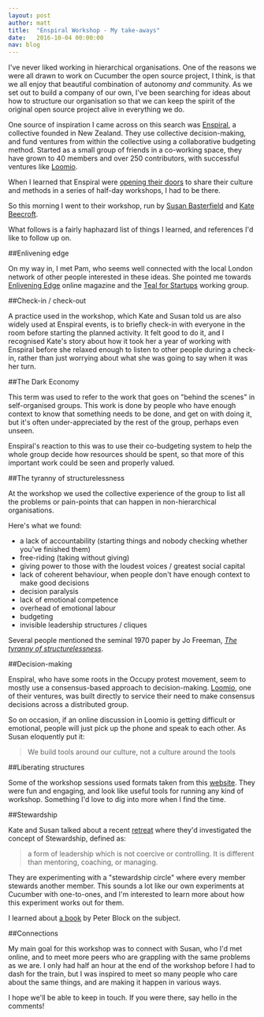 ```yaml
---
layout: post
author: matt
title:  "Enspiral Workshop - My take-aways"
date:   2016-10-04 00:00:00
nav: blog
---
```


I've never liked working in hierarchical organisations. One of the reasons we were all drawn to work on Cucumber the open source project, I think, is that we all enjoy that beautiful combination of autonomy _and_ community. As we set out to build a company of our own, I've been searching for ideas about how to structure our organisation so that we can keep the spirit of the original open source project alive in everything we do.

One source of inspiration I came across on this search was [Enspiral](http://enspiral.com/), a collective founded in New Zealand. They use collective decision-making, and fund ventures from within the collective using a collaborative budgeting method. Started as a small group of friends in a co-working space, they have grown to 40 members and over 250 contributors, with successful ventures like [Loomio](https://www.loomio.org/).

When I learned that Enspiral were [opening their doors](http://open.enspiral.com/) to share their culture and methods in a series of half-day workshops, I had to be there.

So this morning I went to their workshop, run by [Susan Basterfield](https://medium.com/@opentogrow) and [Kate Beecroft](https://medium.com/@katebeecroft).

What follows is a fairly haphazard list of things I learned, and references I'd like to follow up on.

##Enlivening edge

On my way in, I met Pam, who seems well connected with the local London network of other people interested in these ideas. She pointed me towards [Enlivening Edge](http://www.enliveningedge.org/) online magazine and the [Teal for Startups](https://tealstartup.wordpress.com/) working group.

##Check-in / check-out

A practice used in the workshop, which Kate and Susan told us are also widely used at Enspiral events, is to briefly check-in with everyone in the room before starting the planned activity. It felt good to do it, and I recognised Kate's story about how it took her a year of working with Enspiral before she relaxed enough to listen to other people during a check-in, rather than just worrying about what she was going to say when it was her turn.

##The Dark Economy

This term was used to refer to the work that goes on "behind the scenes" in self-organised groups. This work is done by people who have enough context to know that something needs to be done, and get on with doing it, but it's often under-appreciated by the rest of the group, perhaps even unseen.

Enspiral's reaction to this was to use their co-budgeting system to help the whole group decide how resources should be spent, so that more of this important work could be seen and properly valued.

##The tyranny of structurelessness

At the workshop we used the collective experience of the group to list all the problems or pain-points that can happen in non-hierarchical organisations.

Here's what we found:

- a lack of accountability (starting things and nobody checking whether you've finished them)
- free-riding (taking without giving)
- giving power to those with the loudest voices / greatest social capital
- lack of coherent behaviour, when people don't have enough context to make good decisions
- decision paralysis
- lack of emotional competence
- overhead of emotional labour
- budgeting
- invisible leadership structures / cliques

Several people mentioned the seminal 1970 paper by Jo Freeman, _[The tyranny of structurelessness](http://struggle.ws/pdfs/tyranny.pdf)_.

##Decision-making

Enspiral, who have some roots in the Occupy protest movement, seem to mostly use a consensus-based approach to decision-making. [Loomio](https://www.loomio.org/), one of their ventures, was built directly to service their need to make consensus decisions across a distributed group.

So on occasion, if an online discussion in Loomio is getting difficult or emotional, people will just pick up the phone and speak to each other. As Susan eloquently put it:

> We build tools around our culture, not a culture around the tools

##Liberating structures

Some of the workshop sessions used formats taken from this [website](http://www.liberatingstructures.com/). They were fun and engaging, and look like useful tools for running any kind of workshop. Something I'd love to dig into more when I find the time.

##Stewardship

Kate and Susan talked about a recent [retreat](https://medium.com/enspiral-tales/stewardship-at-enspiral-f73baabc5c32#.mjr57tmrt) where they'd investigated the concept of Stewardship, defined as:

>  a form of leadership which is not coercive or controlling. It is different than mentoring, coaching, or managing.

They are experimenting with a "stewardship circle" where every member stewards another member. This sounds a lot like our own experiments at Cucumber with one-to-ones, and I'm interested to learn more about how this experiment works out for them.

I learned about [a book](https://www.amazon.com/Stewardship-Choosing-Service-Over-Interest/dp/1881052869) by Peter Block on the subject.

##Connections

My main goal for this workshop was to connect with Susan, who I'd met online, and to meet more peers who are grappling with the same problems as we are. I only had half an hour at the end of the workshop before I had to dash for the train, but I was inspired to meet so many people who care about the same things, and are making it happen in various ways.

I hope we'll be able to keep in touch. If you were there, say hello in the comments!